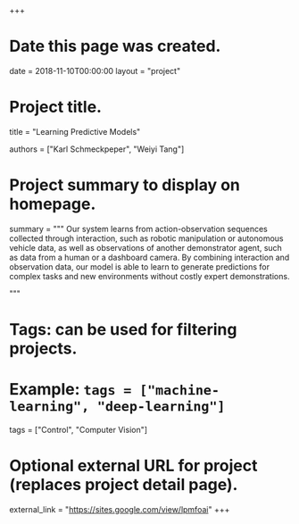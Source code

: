 +++
# Date this page was created.
date = 2018-11-10T00:00:00
layout = "project"

# Project title.
title = "Learning Predictive Models"

authors = ["Karl Schmeckpeper", "Weiyi Tang"]

# Project summary to display on homepage.
summary = """
Our system learns from action-observation sequences collected through interaction, such as robotic manipulation or autonomous vehicle data, as well as observations of another demonstrator agent, such as data from a human or a dashboard camera. By combining interaction and observation data, our model is able to learn to generate predictions for complex tasks and new environments without costly expert demonstrations.
 
 """

# Tags: can be used for filtering projects.
# Example: `tags = ["machine-learning", "deep-learning"]`
tags = ["Control", "Computer Vision"]

# Optional external URL for project (replaces project detail page).
external_link = "https://sites.google.com/view/lpmfoai"
+++
